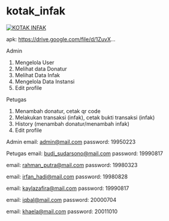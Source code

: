 # kotak_infak

[![KOTAK INFAK](https://img.youtube.com/vi/YOUTUBE_VIDEO_ID_HERE/0.jpg)](https://www.youtube.com/watch?v=CNl_9NR323c)

apk:
https://drive.google.com/file/d/1ZuvX...

Admin

1. Mengelola User
2. Melihat data Donatur
3. Melihat Data Infak
4. Mengelola Data Instansi
5. Edit profile

Petugas

1. Menambah donatur, cetak qr code
2. Melakukan transaksi (infak), cetak bukti transaksi (infak)
3. History (menambah donatur/menambah infak)
4. Edit profile

Admin
email: admin@mail.com
password: 19950223

Petugas
email: budi_sudarsono@mail.com
password: 19990817

email: rahman_putra@mail.com
password: 19980323

email: irfan_hadi@mail.com
password: 19980828

email: kaylazafira@mail.com
password: 19990817

email: iqbal@mail.com
password: 20000704

email: khaela@mail.com
password: 20011010
